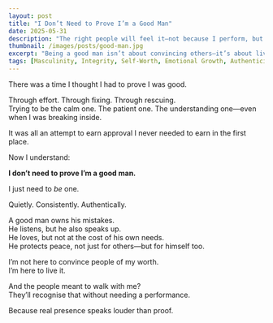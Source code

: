 ```yaml
---
layout: post
title: "I Don’t Need to Prove I’m a Good Man"
date: 2025-05-31
description: "The right people will feel it—not because I perform, but because I live it."
thumbnail: /images/posts/good-man.jpg
excerpt: "Being a good man isn’t about convincing others—it’s about living with quiet integrity, especially when no one’s watching."
tags: [Masculinity, Integrity, Self-Worth, Emotional Growth, Authenticity]
---
```


There was a time I thought I had to prove I was good.

Through effort. Through fixing. Through rescuing.  
Trying to be the calm one. The patient one. The understanding one—even when I was breaking inside.

It was all an attempt to earn approval I never needed to earn in the first place.

Now I understand:

**I don’t need to prove I’m a good man.**

I just need to *be* one.

Quietly. Consistently. Authentically.

A good man owns his mistakes.  
He listens, but he also speaks up.  
He loves, but not at the cost of his own needs.  
He protects peace, not just for others—but for himself too.

I’m not here to convince people of my worth.  
I’m here to live it.

And the people meant to walk with me?  
They’ll recognise that without needing a performance.

Because real presence speaks louder than proof.
